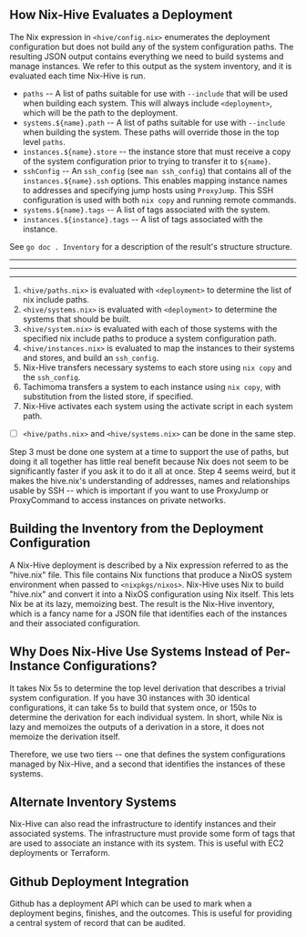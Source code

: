 ## How Nix-Hive Evaluates a Deployment

The Nix expression in `<hive/config.nix>` enumerates the deployment configuration but does not build any of
the system configuration paths.  The resulting JSON output contains everything we need to build systems and manage 
instances.  We refer to this output as the system inventory, and it is evaluated each time Nix-Hive is run.

- `paths` -- A list of paths suitable for use with `--include` that will be used when building each system.  This will
  always include `<deployment>`, which will be the path to the deployment.
- `systems.${name}.path` -- A list of paths suitable for use with `--include` when building the system.  These paths 
  will override those in the top level `paths`.
- `instances.${name}.store` -- the instance store that must receive a copy of the system configuration prior to trying
  to transfer it to `${name}`.
- `sshConfig` -- An `ssh_config` (see `man ssh_config`) that contains all of the `instances.${name}.ssh` options.  This
  enables mapping instance names to addresses and specifying jump hosts using `ProxyJump`.  This SSH configuration is
  used with both `nix copy` and running remote commands.
- `systems.${name}.tags` -- A list of tags associated with the system.
- `instances.${instance}.tags` -- A list of tags associated with the instance.

See `go doc . Inventory` for a description of the result's structure structure.

-----------------------
-----------------------
-----------------------

1. `<hive/paths.nix>` is evaluated with `<deployment>` to determine the list of nix include paths.
2. `<hive/systems.nix>` is evaluated with `<deployment>` to determine the systems that should be built.
3. `<hive/system.nix>` is evaluated with each of those systems with the specified nix include paths to produce a
   system configuration path.
4. `<hive/instances.nix>` is evaluated to map the instances to their systems and stores, and build an `ssh_config`.
5. Nix-Hive transfers necessary systems to each store using `nix copy` and the `ssh_config`.
6. Tachimoma transfers a system to each instance using `nix copy`, with substitution from the listed store, if
   specified.
7. Nix-Hive activates each system using the activate script in each system path.

- [ ] `<hive/paths.nix>` and `<hive/systems.nix>` can be done in the same step.

Step 3 must be done one system at a time to support the use of paths, but doing it all together has little real benefit
because Nix does not seem to be significantly faster if you ask it to do it all at once.  Step 4 seems weird, but it
makes the hive.nix's understanding of addresses, names and relationships usable by SSH -- which is important if
you want to use ProxyJump or ProxyCommand to access instances on private networks.

## Building the Inventory from the Deployment Configuration

A Nix-Hive deployment is described by a Nix expression referred to as the "hive.nix" file.  This file contains Nix functions that produce a NixOS system environment when passed to `<nixpkgs/nixos>`.  Nix-Hive uses Nix to build "hive.nix" and convert it into a NixOS configuration using Nix itself.  This lets Nix be at its lazy, memoizing best.  The result is the Nix-Hive inventory, which is a fancy name for a JSON file that identifies each of the instances and their associated configuration.

## Why Does Nix-Hive Use Systems Instead of Per-Instance Configurations?

It takes Nix 5s to determine the top level derivation that describes a trivial system configuration.  If you have 30
instances with 30 identical configurations, it can take 5s to build that system once, or 150s to determine the 
derivation for each individual system.  In short, while Nix is lazy and memoizes the outputs of a derivation in a store,
it does not memoize the derivation itself.

Therefore, we use two tiers -- one that defines the system configurations managed by Nix-Hive, and a second that 
identifies the instances of these systems.

## Alternate Inventory Systems

Nix-Hive can also read the infrastructure to identify instances and their associated systems.  The infrastructure must
provide some form of tags that are used to associate an instance with its system.  This is useful with EC2 deployments
or Terraform.

## Github Deployment Integration

Github has a deployment API which can be used to mark when a deployment begins, finishes, and the outcomes.  This is
useful for providing a central system of record that can be audited.